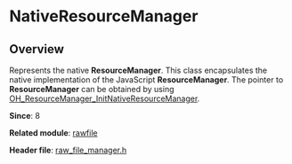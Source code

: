 # NativeResourceManager

<!--Kit: Localization Kit-->
<!--Subsystem: Global-->
<!--Owner: @liule_123-->
<!--Designer: @buda_wy-->
<!--Tester: @lpw_work-->
<!--Adviser: @Brilliantry_Rui-->

## Overview

Represents the native **ResourceManager**. This class encapsulates the native implementation of the JavaScript **ResourceManager**. The pointer to **ResourceManager** can be obtained by using [OH_ResourceManager_InitNativeResourceManager](capi-raw-file-manager-h.md#oh_resourcemanager_initnativeresourcemanager).

**Since**: 8

**Related module**: [rawfile](capi-rawfile.md)

**Header file**: [raw_file_manager.h](capi-raw-file-manager-h.md)

